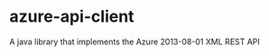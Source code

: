 azure-api-client
================

A java library that implements the Azure 2013-08-01 XML REST API
